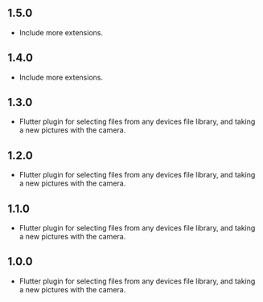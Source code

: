 ## 1.5.0

* Include more extensions.

## 1.4.0

* Include more extensions.

## 1.3.0

* Flutter plugin for selecting files from any devices file library, and taking a new pictures with the camera.

## 1.2.0

* Flutter plugin for selecting files from any devices file library, and taking a new pictures with the camera.

## 1.1.0

* Flutter plugin for selecting files from any devices file library, and taking a new pictures with the camera.

## 1.0.0

* Flutter plugin for selecting files from any devices file library, and taking a new pictures with the camera.
